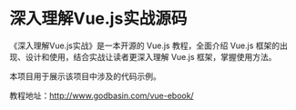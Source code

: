 # 深入理解Vue.js实战源码

《深入理解Vue.js实战》是一本开源的 Vue.js 教程，全面介绍 Vue.js 框架的出现、设计和使用，结合实战让读者更深入理解 Vue.js 框架，掌握使用方法。

本项目用于展示该项目中涉及的代码示例。


教程地址：http://www.godbasin.com/vue-ebook/